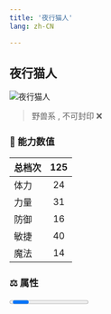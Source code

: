 ```yaml
---
title: '夜行猫人'
lang: zh-CN

---
```


<RouterBack />

## 夜行猫人

![夜行猫人](https://user-images.githubusercontent.com/78347270/115937687-6dac5f80-a4d3-11eb-9ba0-89362a0055e4.gif) 

> 野兽系 , 不可封印 :x:


### 💪 能力数值

| 总档次       | 125            |
| :----------- |:-------------:|
| 体力      | 24   <Stars :number="2.5" />  |
| 力量      | 31  <Stars :number="3" />  |
| 防御      | 16  <Stars :number="1.5" />  | 
| 敏捷      | 40  <Stars :number="4" />  | 
| 魔法      | 14  <Stars :number="1.5" />   | 


### ⚖️ 属性


<Progress earth :number="3" />

<Progress water :number="0" />

<Progress fire :number="0" />

<Progress wind :number="7" />

### ✨ 技能栏 <Strong>?个</Strong>

- 攻击
- 防御

### 👶 1级出现点

- 无



